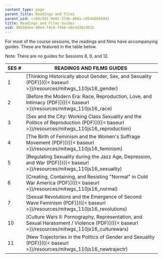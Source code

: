 ```yaml
---
content_type: page
parent_title: Readings and Films
parent_uid: cc60c561-0e01-57db-489a-c05448b69dd1
title: Readings and Films Guides
uid: d0638dee-40ed-f4c8-f4b0-e0c4d38cd81b
---
```


For most of the course sessions, the readings and films have accompanying guides. These are featured in the table below.

Note: There are no guides for Sessions 8, 9, and 12.

| SES # | READINGS AND FILMS GUIDES |
| --- | --- |
| 1 | [Thinking Historically about Gender, Sex, and Sexuality (PDF)]({{< baseurl >}}/resources/mitwgs_110js16_gender) |
| 2 | [Before the Modern Era: Race, Reproduction, Love, and Intimacy (PDF)]({{< baseurl >}}/resources/mitwgs_110js16_race) |
| 3 | [Sex and the City: Working Class Sexuality and the Politics of Reproduction (PDF)]({{< baseurl >}}/resources/mitwgs_110js16_reproduction) |
| 4 | [The Birth of Feminism and the Women's Suffrage Movement (PDF)]({{< baseurl >}}/resources/mitwgs_110js16_feminism) |
| 5 | [Regulating Sexuality during the Jazz Age, Depression, and War (PDF)]({{< baseurl >}}/resources/mitwgs_110js16_sexuality) |
| 6 | [Creating, Containing, and Resisting "Normal" in Cold War America (PDF)]({{< baseurl >}}/resources/mitwgs_110js16_normal) |
| 7 | [Sexual Revolutions and the Emergence of Second Wave Feminism (PDF)]({{< baseurl >}}/resources/mitwgs_110js16_revolutions) |
| 10 | [Culture Wars II: Pornography, Representation, and Sexual Harassment / Violence (PDF)]({{< baseurl >}}/resources/mitwgs_110js16_culturewars) |
| 11 | [New Trajectories in the Politics of Gender and Sexuality (PDF)]({{< baseurl >}}/resources/mitwgs_110js16_newtrajectr)